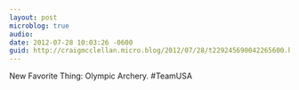 ```yaml
---
layout: post
microblog: true
audio: 
date: 2012-07-28 10:03:26 -0600
guid: http://craigmcclellan.micro.blog/2012/07/28/t229245690042265600.html
---
```

New Favorite Thing: Olympic Archery. #TeamUSA
